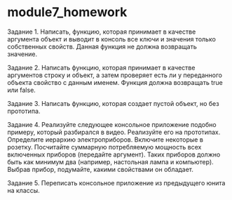 # module7_homework


Задание 1.
Написать, функцию, которая принимает в качестве аргумента объект и выводит в консоль все ключи и значения только собственных свойств. Данная функция не должна возвращать значение.

Задание 2. 
Написать функцию, которая принимает в качестве аргументов строку и объект, а затем проверяет есть ли у переданного объекта свойство с данным именем. Функция должна возвращать true или false.

Задание 3. 
Написать функцию, которая создает пустой объект, но без прототипа.

Задание 4. 
Реализуйте следующее консольное приложение подобно примеру, который разбирался в видео. Реализуйте его на прототипах. Определите иерархию электроприборов. Включите некоторые в розетку. Посчитайте суммарную потребляемую мощность всех включенных приборов (передайте аргумент). Таких приборов должно быть как минимум два (например, настольная лампа и компьютер). Выбрав прибор, подумайте, какими свойствами он обладает.

Задание 5. 
Переписать консольное приложение из предыдущего юнита на классы.
